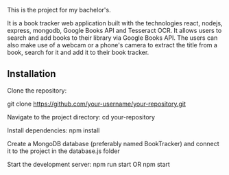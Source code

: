 This is the project for my bachelor's. 

It is a book tracker web application built with the technologies react, nodejs, express, mongodb, Google Books API and Tesseract OCR. It allows users to search and add books to their library via Google Books API. The users can also make use of a webcam or a phone's camera to extract the title from a book, search for it and add it to their book tracker.

## Installation

Clone the repository:

   git clone https://github.com/your-username/your-repository.git

Navigate to the project directory:
   cd your-repository

Install dependencies:
   npm install

Create a MongoDB database (preferably named BookTracker) and connect it to the project in the database.js folder

Start the development server:
  npm run start 
  OR
  npm start
